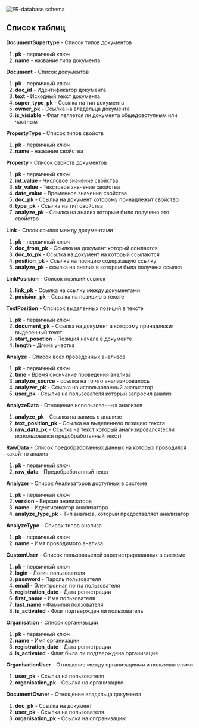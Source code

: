 ![ER-database schema](https://user-images.githubusercontent.com/21951917/55228593-87fbac80-522b-11e9-8897-fa2bf2d6603f.jpg)

## Список таблиц

**DocumentSupertype** - Список типов документов
1. **pk** - первичный ключ
2. **name** - название типа документа

**Document** - Список документов
1. **pk** - первичный ключ
2. **doc_id** - Идентификатор документа
3. **text** - Исходный текст документа
4. **super_type_pk** - Ссылка на тип документа
5. **owner_pk** - Ссылка на владельца документа
6. **is_visiable** - Флаг является ли документа общедовступным или частным

**PropertyType** - Список типов свойств
1. **pk** - первичный ключ
2. **name** - название свойства

**Property** - Список свойств документов
1. **pk** - первичный ключ
2. **int_value** - Числовое значение свойства
3. **str_value** - Текстовое знвчение свойства
4. **date_value** - Временное значение свойства
5. **doc_pk** - Ссылка на документ которому принадлежит свойство
6. **type_pk** - Ссылка на тип свойства
7. **analyze_pk** - Ссылка на анализ которым было получено это свойство

**Link** - Спсок ссылок между документами
1. **pk** - первичный ключ
2. **doc_from_pk** - Ссылка на документ который ссылается 
3. **doc_to_pk** - Ссылка на документ на который ссылаются
4. **position_pk** - Ссылка на позицию содержащую ссылку
5. **analyze_pk** - ссылка на анализ в котором была получена ссылка

**LinkPosision** - Список позиций ссылок
1. **link_pk** - Ссылка на ссылку между документами 
2. **posision_pk** - Ссылка на позицию в тексте

**TextPosition** - Спсисок выделенных позиций в тексте
1. **pk** - первичный ключ
2. **document_pk** - Ссылка на документ а которому принадлежит выделенный текст
3. **start_posotion** - Позиция начала в документе
4. **length** - Длина участка

**Analyze** - Список всех проведенных анализов
1. **pk** - первичный ключ
2. **time** - Время окончание проведения анализа
3. **analyze_source** - ссылка на то что анализировалось
4. **analyzer_pk** - Ссылка на использованный анализатор
5. **user_pk** - Ссылка на пользователя который запросил анализ

**AnalyzeData** - Отнощение использованных анализов
1. **analyze_pk** - Ссылка на запись о анализе
2. **text_position_pk** - Ссылка на выделенную позицию текста
3. **raw_data_pk** - Ссылка на текст который анализировался(если использовался предобработанный текст)

**RawData** - Список предобработанных данных на которых проводился какой-то анализ
1. **pk** - первичный ключ
2. **raw_data** - Предобработанный текст

**Analyzer** - Список Анализаторов доступных в системе
1. **pk** - первичный ключ
2. **version** - Версия анализаторв
3. **name** - Идентификатор анализатора
4. **analyze_type_pk** - Тип анализа, который предоставляет анализатор

**AnalyzeType** - Список типов анализа
1. **pk** - первичный ключ
2. **name** - Имя проводимого анализа

**CustomUser** - Список пользоваьелей зарегистрированных в системе
1. **pk** - первичный ключ
2. **login** - Логин пользователя
3. **password** - Пароль пользователя
4. **email** - Электронная почта пользователя
5. **registration_date** - Дата ренистрации
6. **first_name** - Имя пользователя
7. **last_name** - Фамилия ползователя
8. **is_activated** - Флаг подтвержден ли пользователь

**Organisation** - Список организыций
1. **pk** - первичный ключ
2. **name** - Имя организации
3. **registration_date** - Дата ренистрации
4. **is_activated** - Флаг была ли подтверждена организация

**OrganisationUser** - Отношение между организациями и пользователями
1. **user_pk** - Ссылка на пользователя
2. **organisation_pk** - Ссылка на организацию

**DocumentOwner** - Отнощение владкльца документа
1. **doc_pk** - Ссылка на документ
2. **user_pk** - Ссылка на пользователя
3. **organisation_pk** - Ссылка на опгранизацию
